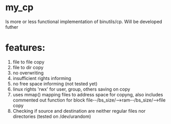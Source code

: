 # my_cp
Is more or less functional implementation of binutils/cp. Will be developed futher
# features:
1) file to file copy
2) file to dir copy
3) no overwriting
4) insufficient rights informing
5) no free space informing (not tested yet)
6) linux rights 'rwx' for user, group, others saving on copy
7) uses mmap() mapping files to address space for copyng, also includes commented out function for block file--/bs_size/-->ram--/bs_size/-->file copy
8) Checking if source and destination are neither regular files nor directories (tested on /dev/urandom)
